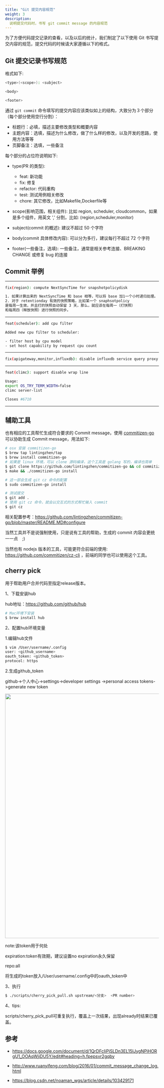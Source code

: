```yaml
---
title: "Git 提交内容规范"
weight: 3
description:
  说明提交代码时，书写 git commit message 的内容规范
---
```


为了方便代码提交记录的查看，以及以后的统计，我们制定了以下使用 Git 书写提交内容的规范，提交代码的时候请大家遵循以下的格式。

## Git 提交记录书写规范

格式如下:

```bash
<type>(<scope>): <subject>

<body>

<footer>
```

通过 `git commit` 命令填写的提交内容应该类似如上的结构，大致分为３个部分（每个部分使用空行分割）：

- 标题行：必填，描述主要修改类型和概要内容
- 主题内容：选填，描述为什么修改，做了什么样的修改，以及开发的思路，使用方法等等
- 页脚备注：选填，一些备注

每个部分的占位符说明如下:

- type(PR 的类型):
    - feat: 新功能
    - fix: 修复
    - refactor: 代码重构
    - test: 测试用例相关修改
    - chore: 其它修改，比如Makefile,Dockerfile等

- scope(影响范围，相关组件): 比如 region, scheduler, cloudcommon，如果是多个组件，用英文 ',' 分割，比如: (region,scheduler,monitor)

- subject(commit 的概述): 建议不超过 50 个字符

- body(commit 具体修改内容): 可以分为多行，建议每行不超过 72 个字符

- footer(一些备注，选填): 一些备注，通常是相关参考连接、BREAKING CHANGE 或修复 bug 的连接

## Commit 举例

----

```bash
fix(region): compute NextSyncTime for snapshotpolicydisk

1. 如果计算出来的 NextSyncTime 和 base 相等，可以将 base 加1一个小时递归处理。
2. 对于 retentionday 有效的快照策略，比如某一个 snaphsotpolicy
是每周一生效，并且打的快照自动保留 3 天，那么，就应该在每周一（打快照）
和每周四（释放快照）进行快照的同步。
```
----

```bash
feat(scheduler): add cpu filter

Added new cpu filter to scheduler:

- filter host by cpu model
- set host capability by request cpu count
```
----

```bash
fix(apigateway,monitor,influxdb): disable influxdb service query proxy
```
----

```bash
feat(climc): support disable wrap line

Usage:
export OS_TRY_TERM_WIDTH=false
climc server-list

Closes #6710
```
----

## 辅助工具

也有相应的工具帮忙生成符合要求的 Commit message，使用 [commitizen-go](https://github.com/lintingzhen/commitizen-go) 可以协助生成 Commit message，用法如下:

```bash
# osx 安装 commitizen-go
$ brew tap lintingzhen/tap
$ brew install commitizen-go
# 如果是 linux 环境，可以 clone 源码编译，这个工具是 golang 写的，编译也简单
$ git clone https://github.com/lintingzhen/commitizen-go && cd commitizen-go
$ make && ./commitizen-go install

# 这一部会生成 git cz 命令的配置
$ sudo commitizen-go install

# 测试提交
$ git add .
# 使用 git cz 命令，就会以交互式的方式帮忙输入 commit
$ git cz
```

相关配置参考：https://github.com/lintingzhen/commitizen-go/blob/master/README.MD#configure

当然工具并不是说强制使用，只是说有工具的帮助，生成的 commit 内容会更统一一点　;)

当然也有 nodejs 版本的工具，可能更符合前端的使用: https://github.com/commitizen/cz-cli ，前端的同学也可以使用这个工具。


## cherry pick

用于帮助用户合并代码至指定release版本。

1、下载安装hub

  hub地址：https://github.com/github/hub
```bash
# Mac环境下安装
$ brew install hub
```
2、配置hub环境变量

1.编辑hub文件
```bash
$ vim /User/username/.config
user: <github_username>
oauth_token: <github_token>
protocol: https
```
2.生成github_token

github->个人中心->settings->developer settings ->personal access tokens->generate new token

<img src="../images/github_token_location.png" width="800">


note:该token用于何处

expiration:token有效期，建议设置no expiration永久保留

repo:all

将生成的token放入/User/username/.config中的oauth_token中

3、执行

```bash
$ ./scripts/cherry_pick_pull.sh upstream/<分支>  <PR number>
```

4、tips: 

scripts/cherry_pick_pull可重复执行，覆盖上一次结果，出现already时结果已覆盖。

## 参考

- https://docs.google.com/document/d/1QrDFcIiPjSLDn3EL15IJygNPiHORgU1_OOAqWjiDU5Y/edit#heading=h.fpepsvr2gqby

- http://www.ruanyifeng.com/blog/2016/01/commit_message_change_log.html

- https://blog.csdn.net/noaman_wgs/article/details/103429171
